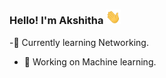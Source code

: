 ### Hello! I'm Akshitha <img src="https://raw.githubusercontent.com/Calatop/Calatop/main/img/wave.gif" width="24px">

-🌱 Currently learning Networking.
- 🚀 Working on Machine learning.
